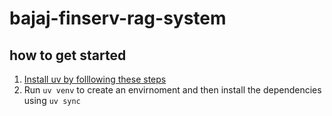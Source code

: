 # bajaj-finserv-rag-system

## how to get started
1. [Install uv by folllowing these steps](https://docs.astral.sh/uv/getting-started/installation/)
2. Run `uv venv` to create an envirnoment and then install the dependencies using `uv sync`